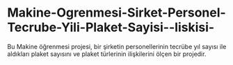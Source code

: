 # Makine-Ogrenmesi-Sirket-Personel-Tecrube-Yili-Plaket-Sayisi--liskisi-
Bu Makine öğrenmesi projesi, bir şirketin personellerinin tecrübe yıl sayısı ile aldıkları plaket sayısını ve plaket türlerinin ilişkilerini ölçen bir projedir.
